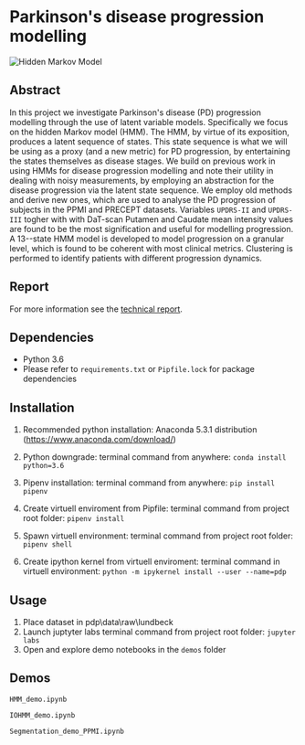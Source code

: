 # Parkinson's disease progression modelling 

![Hidden Markov Model](https://github.com/kaminAI/pdp/blob/master/docs/HMM.jpg)


## Abstract

In this project we investigate Parkinson's disease (PD) progression modelling through the use of latent variable models. Specifically we focus on the hidden Markov model (HMM). The HMM, by virtue of its exposition, produces a latent sequence of states. This state sequence is what we will be using as a proxy (and a new metric) for PD progression, by entertaining the states themselves as disease stages. We build on previous work in using HMMs for disease progression modelling and note their utility in dealing with noisy measurements, by employing an abstraction for the disease progression via the latent state sequence. We employ old methods and derive new ones, which are used to analyse the PD progression of subjects in the PPMI and PRECEPT datasets. Variables `UPDRS-II` and `UPDRS-III` togher with with DaT-scan Putamen and Caudate mean intensity values are found to be the most signification and useful for modelling progression. A 13--state HMM model is developed to model progression on a granular level, which is found to be coherent with most clinical metrics. Clustering is performed to identify patients with different progression dynamics. 

## Report

For more information see the [technical report](https://github.com/kaminAI/pdp/tree/master/docs/Lundbeck_PD_Progression_Report_v1.pdf).

## Dependencies

- Python 3.6
- Please refer to `requirements.txt` or `Pipfile.lock` for package dependencies

## Installation

1. Recommended python installation: Anaconda 5.3.1 distribution (https://www.anaconda.com/download/)

2. Python downgrade: terminal command from anywhere: `conda install python=3.6`

3. Pipenv installation: terminal command from anywhere: `pip install pipenv`

4. Create virtuell enviroment from Pipfile: terminal command from project root folder: `pipenv install`

5. Spawn virtuell environment: terminal command from project root folder: `pipenv shell`

6. Create ipython kernel from virtuell enviroment:
terminal command in virtuell environment: `python -m ipykernel install --user --name=pdp`


## Usage

1. Place dataset in pdp\data\raw\lundbeck
2. Launch juptyter labs terminal command from project root folder: `jupyter labs`
3. Open and explore demo notebooks in the `demos` folder

## Demos

`HMM_demo.ipynb`

`IOHMM_demo.ipynb`

`Segmentation_demo_PPMI.ipynb`
